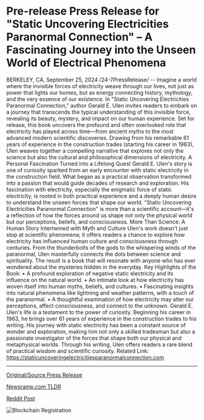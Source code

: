 # Pre-release Press Release for "Static Uncovering Electricities Paranormal Connection" – A Fascinating Journey into the Unseen World of Electrical Phenomena

BERKELEY, CA, September 25, 2024 /24-7PressRelease/ -- Imagine a world where the invisible forces of electricity weave through our lives, not just as power that lights our homes, but as energy connecting history, mythology, and the very essence of our existence. In "Static Uncovering Electricities Paranormal Connection," author Gerald E. Ulen invites readers to embark on a journey that transcends the typical understanding of this invisible force, revealing its beauty, mystery, and impact on our human experience.  Set for release, this book uncovers the profound and often overlooked role that electricity has played across time—from ancient myths to the most advanced modern scientific discoveries. Drawing from his remarkable 61 years of experience in the construction trades (starting his career in 1963), Ulen weaves together a compelling narrative that explores not only the science but also the cultural and philosophical dimensions of electricity.  A Personal Fascination Turned into a Lifelong Quest  Gerald E. Ulen's story is one of curiosity sparked from an early encounter with static electricity in the construction field. What began as a practical observation transformed into a passion that would guide decades of research and exploration. His fascination with electricity, especially the enigmatic force of static electricity, is rooted in both practical experience and a deeply human desire to understand the unseen forces that shape our world. "Static Uncovering Electricities Paranormal Connection" is more than a scientific account—it's a reflection of how the forces around us shape not only the physical world but our perceptions, beliefs, and consciousness.  More Than Science: A Human Story Intertwined with Myth and Culture  Ulen's work doesn't just stop at scientific phenomena; it offers readers a chance to explore how electricity has influenced human culture and consciousness through centuries. From the thunderbolts of the gods to the whispering winds of the paranormal, Ulen masterfully connects the dots between science and spirituality. The result is a book that will resonate with anyone who has ever wondered about the mysteries hidden in the everyday.  Key Highlights of the Book:  • A profound exploration of negative static electricity and its influence on the natural world. • An intimate look at how electricity has woven itself into human myths, beliefs, and cultures. • Fascinating insights into natural phenomena like lightning and weather patterns, with a touch of the paranormal. • A thoughtful examination of how electricity may alter our perceptions, affect consciousness, and connect to the unknown.  Gerald E. Ulen's life is a testament to the power of curiosity. Beginning his career in 1963, he brings over 61 years of experience in the construction trades to his writing. His journey with static electricity has been a constant source of wonder and exploration, making him not only a skilled tradesman but also a passionate investigator of the forces that shape both our physical and metaphysical worlds. Through his writing, Ulen offers readers a rare blend of practical wisdom and scientific curiosity.  Related Link: https://staticuncoveringelectricitiesparanormalconnection.com 

---

[Original/Source Press Release](https://www.24-7pressrelease.com/press-release/514610/pre-release-press-release-for-static-uncovering-electricities-paranormal-connection-a-fascinating-journey-into-the-unseen-world-of-electrical-phenomena)
                    

[Newsramp.com TLDR](https://newsramp.com/curated-news/new-book-explores-the-mysteries-of-electricity-and-its-paranormal-connection/8ff8da6d878193228b24bcb3831a8571) 

 



[Reddit Post](https://www.reddit.com/r/newsramp/comments/1foykh6/new_book_explores_the_mysteries_of_electricity/) 



![Blockchain Registration](https://cdn.newsramp.app/24-7PressRelease/qrcode/249/25/keep6oGZ.webp)